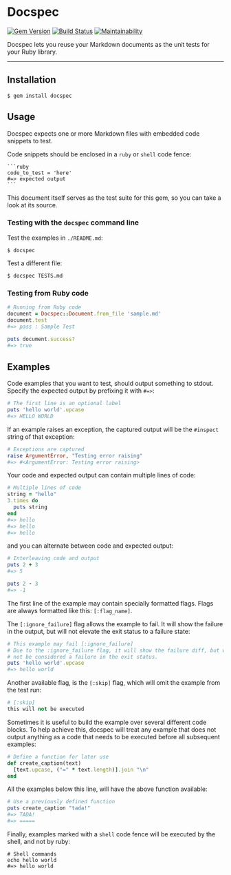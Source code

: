 Docspec
==================================================

[![Gem Version](https://badge.fury.io/rb/docspec.svg)](https://badge.fury.io/rb/docspec)
[![Build Status](https://travis-ci.com/DannyBen/docspec.svg?branch=master)](https://travis-ci.com/DannyBen/docspec)
[![Maintainability](https://api.codeclimate.com/v1/badges/e0c15c1f33fa4aa45f70/maintainability)](https://codeclimate.com/github/DannyBen/docspec/maintainability)

Docspec lets you reuse your Markdown documents as the unit tests for your
Ruby library.

---


Installation
--------------------------------------------------

    $ gem install docspec


Usage
--------------------------------------------------

Docspec expects one or more Markdown files with embedded code snippets to 
test.

Code snippets should be enclosed in a `ruby` or `shell` code fence:

    ```ruby
    code_to_test = 'here'
    #=> expected output
    ```

This document itself serves as the test suite for this gem, so you can take a
look at its source.


### Testing with the `docspec` command line

Test the examples in `./README.md`:

    $ docspec

Test a different file:

    $ docspec TESTS.md


### Testing from Ruby code

```ruby
# Running from Ruby code
document = Docspec::Document.from_file 'sample.md'
document.test
#=> pass : Sample Test

puts document.success?
#=> true
```


Examples
--------------------------------------------------

Code examples that you want to test, should output something to stdout. 
Specify the expected output by prefixing it with `#=>`:

```ruby
# The first line is an optional label
puts 'hello world'.upcase
#=> HELLO WORLD
```

If an example raises an exception, the captured output will be the `#inspect`
string of that exception:

```ruby
# Exceptions are captured
raise ArgumentError, "Testing error raising"
#=> #<ArgumentError: Testing error raising>
```

Your code and expected output can contain multiple lines of code:

```ruby
# Multiple lines of code
string = "hello"
3.times do 
  puts string
end
#=> hello
#=> hello
#=> hello
```

and you can alternate between code and expected output:

```ruby
# Interleaving code and output 
puts 2 + 3
#=> 5

puts 2 - 3
#=> -1
```

The first line of the example may contain specially formatted flags. Flags 
are always formatted like this: `[:flag_name]`. 

The `[:ignore_failure]` flag allows the example to fail. It will show the 
failure in the output, but will not elevate the exit status to a failure 
state:

```ruby
# This example may fail [:ignore_failure]
# Due to the :ignore_failure flag, it will show the failure diff, but will
# not be considered a failure in the exit status.
puts 'hello world'.upcase
#=> hello world
```

Another available flag, is the `[:skip]` flag, which will omit the example
from the test run:

```ruby
# [:skip]
this will not be executed
```

Sometimes it is useful to build the example over several different code 
blocks. To help achieve this, docspec will treat any example that does not 
output anything as a code that needs to be executed before all subsequent 
examples:

```ruby
# Define a function for later use
def create_caption(text)
  [text.upcase, ("=" * text.length)].join "\n"
end
```

All the examples below this line, will have the above function available:

```ruby
# Use a previously defined function
puts create_caption "tada!"
#=> TADA!
#=> =====
```


Finally, examples marked with a `shell` code fence will be executed by the
shell, and not by ruby:

```shell
# Shell commands
echo hello world
#=> hello world
```



